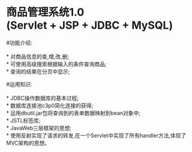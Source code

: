 商品管理系统1.0 <br>(Servlet + JSP + JDBC + MySQL)
===
     
    
     

#功能介绍:<br>
<br>
	* 对商品信息的查,增,改,删;<br>
	* 可使用高级搜索根据输入的条件查询商品;<br>
	* 查询的结果在分页中显示;<br>

#运用知识:<br>
<br>
	* JDBC操作数据库的基本过程;<br>
	* 数据库连接池c3p0简化连接的获得;<br>
	* 运用dbutil.jar包将查询到的表单数据映射到bean对象中;<br>
 	* JSTL标签库;<br>
	* JavaWeb三层框架的思想;<br>
        * 使用反射实现了请求的转发,在一个Servlet中实现了所有handler方法,体现了MVC架构的思想。<br>



